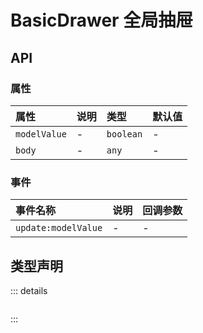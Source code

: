 # BasicDrawer 全局抽屉





## API

### 属性

|属性|说明|类型|默认值|
|:---|:---|:---|:---|
|`modelValue`|-|`boolean`|-|
|`body`|-|`any`|-|


### 事件

|事件名称|说明|回调参数|
|:---|:---|:---|
|`update:modelValue`|-|-|





## 类型声明
::: details

``` ts

```

:::  


